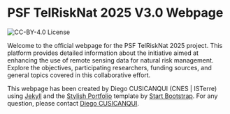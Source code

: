 # PSF TelRiskNat 2025 V3.0 Webpage

<img src="https://licensebuttons.net/l/by/4.0/88x31.png" alt="CC-BY-4.0 License">

Welcome to the official webpage for the PSF TelRiskNat 2025 project. This platform provides detailed information about the initiative aimed at enhancing the use of remote sensing data for natural risk management. Explore the objectives, participating researchers, funding sources, and general topics covered in this collaborative effort. 

This webpage has been created by Diego CUSICANQUI (CNES | ISTerre) using [Jekyll](https://jekyllrb.com/) and the [Stylish Portfolio](http://startbootstrap.com/template-overviews/stylish-portfolio/) template by [Start Bootstrap](http://startbootstrap.com/). For any question, please contact [Diego CUSICANQUI](mailto:diego.cusicanqui@univ-grenoble-alpes.fr).